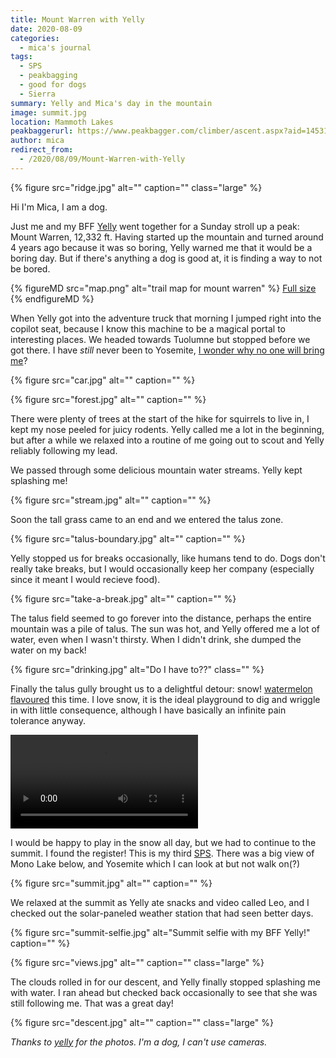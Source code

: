 ```yaml
---
title: Mount Warren with Yelly
date: 2020-08-09
categories:
  - mica's journal
tags:
  - SPS
  - peakbagging
  - good for dogs
  - Sierra
summary: Yelly and Mica's day in the mountain
image: summit.jpg
location: Mammoth Lakes
peakbaggerurl: https://www.peakbagger.com/climber/ascent.aspx?aid=1453188
author: mica
redirect_from:
  - /2020/08/09/Mount-Warren-with-Yelly
---
```


{% figure src="ridge.jpg" alt="" caption="" class="large" %}

Hi I'm Mica, I am a dog.

Just me and my BFF [Yelly](https://ayeletbitton.com) went together for a Sunday stroll up a peak: Mount Warren, 12,332 ft. Having started up the mountain and turned around 4 years ago because it was so boring, Yelly warned me that it would be a boring day. But if there's anything a dog is good at, it is finding a way to not be bored.


{% figureMD src="map.png" alt="trail map for mount warren" %}
<a href="map.png">Full size</a>
{% endfigureMD %}

When Yelly got into the adventure truck that morning I jumped right into the copilot seat, because I know this machine to be a magical portal to interesting places. We headed towards Tuolumne but stopped before we got there. I have _still_ never been to Yosemite, [I wonder why no one will bring me](https://www.nps.gov/yose/planyourvisit/pets.htm)?

{% figure src="car.jpg" alt="" caption="" %}

<div class="photo-section">
<div class="photo-right-pull">

{% figure src="forest.jpg" alt="" caption="" %}

</div>

There were plenty of trees at the start of the hike for squirrels to live in, I kept my nose peeled for juicy rodents. Yelly called me a lot in the beginning, but after a while we relaxed into a routine of me going out to scout and Yelly reliably following my lead.

We passed through some delicious mountain water streams. Yelly kept splashing me!

</div>

{% figure src="stream.jpg" alt="" caption="" %}

Soon the tall grass came to an end and we entered the talus zone.

{% figure src="talus-boundary.jpg" alt="" caption="" %}

Yelly stopped us for breaks occasionally, like humans tend to do. Dogs don't really take breaks, but I would occasionally keep her company (especially since it meant I would recieve food).

{% figure src="take-a-break.jpg" alt="" caption="" %}

The talus field seemed to go forever into the distance, perhaps the entire mountain was a pile of talus. The sun was hot, and Yelly offered me a lot of water, even when I wasn't thirsty. When I didn't drink, she dumped the water on my back!

{% figure src="drinking.jpg" alt="Do I have to??" class="" %}

Finally the talus gully brought us to a delightful detour: snow! [watermelon flavoured](https://en.wikipedia.org/wiki/Watermelon_snow) this time. I love snow, it is the ideal playground to dig and wriggle in with little consequence, although I have basically an infinite pain tolerance anyway.

<video controls autoplay loop>

<source src="mica-snow.webm" type="video/webm">

</video>

I would be happy to play in the snow all day, but we had to continue to the summit. I found the register! This is my third [SPS](https://en.wikipedia.org/wiki/Sierra_Peaks_Section#SPS_List). There was a big view of Mono Lake below, and Yosemite which I can look at but not walk on(?)

{% figure src="summit.jpg" alt="" caption="" %}

We relaxed at the summit as Yelly ate snacks and video called Leo, and I checked out the solar-paneled weather station that had seen better days.

{% figure src="summit-selfie.jpg" alt="Summit selfie with my BFF Yelly!" caption="" %}

{% figure src="views.jpg" alt="" caption="" class="large" %}

The clouds rolled in for our descent, and Yelly finally stopped splashing me with water. I ran ahead but checked back occasionally to see that she was still following me. That was a great day!

{% figure src="descent.jpg" alt="" caption="" class="large" %}

_Thanks to [yelly](https://ayeletbitton.com) for the photos. I'm a dog, I can't use cameras._
